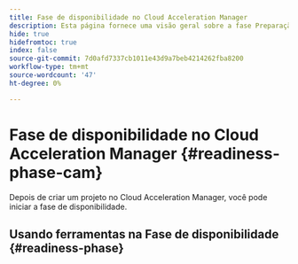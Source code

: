 ```yaml
---
title: Fase de disponibilidade no Cloud Acceleration Manager
description: Esta página fornece uma visão geral sobre a fase Preparação no Cloud Acceleration Manager.
hide: true
hidefromtoc: true
index: false
source-git-commit: 7d0afd7337cb1011e43d9a7beb4214262fba8200
workflow-type: tm+mt
source-wordcount: '47'
ht-degree: 0%

---
```



# Fase de disponibilidade no Cloud Acceleration Manager {#readiness-phase-cam}

Depois de criar um projeto no Cloud Acceleration Manager, você pode iniciar a fase de disponibilidade.

## Usando ferramentas na Fase de disponibilidade {#readiness-phase}

